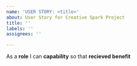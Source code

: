 ```yaml
---
name: 'USER STORY: <title>'
about: User Story for Creative Spark Project
title: ''
labels: ''
assignees: ''

---
```


As a **role** I can **capability** so that **recieved benefit**
